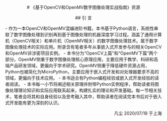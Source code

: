 <p align="center">
# 《基于OpenCV和OpenMV数字图像处理实战指南》资源
</p>
<p align="center">
## 引  言
</p>
-  作为一本OpenCV和OpenMV混编进阶书籍，本书基于Python语言，系统性串联了数字图像处理到识别再到基于图像处理的机器深度学习过程。涵盖了通用计算机（OpenCV相关）和单片机（OpenMV相关）的数字图像处理技术。属于数字图像处理技术的实际应用。附录含有笔者多年从事嵌入式开发参与的相关OpenCV和OpenMV非涉密项目实例。
-  本书分为“OpenCV上篇”和“OpenMV下篇”两个部分。OpenMV侧重于数字图像处理核心原理应用，主要应用于教学、科研和高端产品研发领域，更偏向于学术研究。OpenMV侧重于降低硬件资源占用，Python也被简化为MicroPython，主要应用于嵌入式开发和对处理器要求不高的领域，更偏向于技术应用。
-  本书适合有Python编程经验或嵌入式开发经验的读者阅读。
-  本书每一小节将阐述相关原理并附带Python实例程序，帮助读者将图像处理理论知识和实际应用联系起来，构建扎实的理论和开发基础。每一节相关技术，笔者会将其和自身经验以及思考融入其中，帮助读者在阅读完本书后对于嵌入式开发能有更为深刻的认识。
<p align="right">
凡尘 2020/07/18 于上海
</p>
